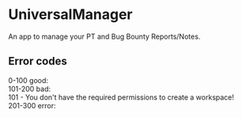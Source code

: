 # UniversalManager
 An app to manage your PT and Bug Bounty Reports/Notes.

## Error codes
0-100 good:<br>
101-200 bad: <br>
101 - You don\'t have the required permissions to create a workspace!  <br>
201-300 error:
